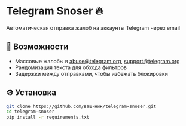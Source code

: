 # Telegram Snoser 🔥  
Автоматическая отправка жалоб на аккаунты Telegram через email  

## 📌 Возможности  
- Массовые жалобы в abuse@telegram.org, support@telegram.org  
- Рандомизация текста для обхода фильтров  
- Задержки между отправками, чтобы избежать блокировки  

## ⚙️ Установка  
```bash
git clone https://github.com/ваш-ник/telegram-snoser.git
cd telegram-snoser
pip install -r requirements.txt
